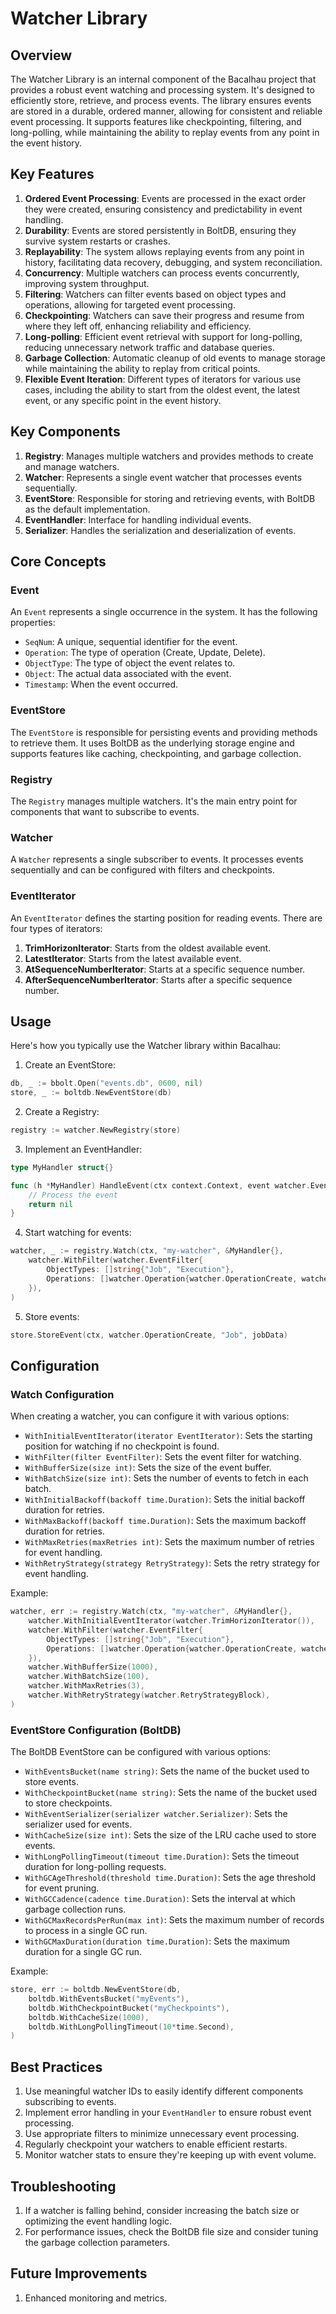 # Watcher Library

## Overview

The Watcher Library is an internal component of the Bacalhau project that provides a robust event watching and processing system. It's designed to efficiently store, retrieve, and process events. The library ensures events are stored in a durable, ordered manner, allowing for consistent and reliable event processing. It supports features like checkpointing, filtering, and long-polling, while maintaining the ability to replay events from any point in the event history.


## Key Features

1. **Ordered Event Processing**: Events are processed in the exact order they were created, ensuring consistency and predictability in event handling.
2. **Durability**: Events are stored persistently in BoltDB, ensuring they survive system restarts or crashes.
3. **Replayability**: The system allows replaying events from any point in history, facilitating data recovery, debugging, and system reconciliation.
4. **Concurrency**: Multiple watchers can process events concurrently, improving system throughput.
5. **Filtering**: Watchers can filter events based on object types and operations, allowing for targeted event processing.
6. **Checkpointing**: Watchers can save their progress and resume from where they left off, enhancing reliability and efficiency.
7. **Long-polling**: Efficient event retrieval with support for long-polling, reducing unnecessary network traffic and database queries.
8. **Garbage Collection**: Automatic cleanup of old events to manage storage while maintaining the ability to replay from critical points.
9. **Flexible Event Iteration**: Different types of iterators for various use cases, including the ability to start from the oldest event, the latest event, or any specific point in the event history.


## Key Components

1. **Registry**: Manages multiple watchers and provides methods to create and manage watchers.
2. **Watcher**: Represents a single event watcher that processes events sequentially.
3. **EventStore**: Responsible for storing and retrieving events, with BoltDB as the default implementation.
4. **EventHandler**: Interface for handling individual events.
5. **Serializer**: Handles the serialization and deserialization of events.

## Core Concepts

### Event

An `Event` represents a single occurrence in the system. It has the following properties:

- `SeqNum`: A unique, sequential identifier for the event.
- `Operation`: The type of operation (Create, Update, Delete).
- `ObjectType`: The type of object the event relates to.
- `Object`: The actual data associated with the event.
- `Timestamp`: When the event occurred.

### EventStore

The `EventStore` is responsible for persisting events and providing methods to retrieve them. It uses BoltDB as the underlying storage engine and supports features like caching, checkpointing, and garbage collection.

### Registry

The `Registry` manages multiple watchers. It's the main entry point for components that want to subscribe to events.

### Watcher

A `Watcher` represents a single subscriber to events. It processes events sequentially and can be configured with filters and checkpoints.

### EventIterator

An `EventIterator` defines the starting position for reading events. There are four types of iterators:

1. **TrimHorizonIterator**: Starts from the oldest available event.
2. **LatestIterator**: Starts from the latest available event.
3. **AtSequenceNumberIterator**: Starts at a specific sequence number.
4. **AfterSequenceNumberIterator**: Starts after a specific sequence number.

## Usage

Here's how you typically use the Watcher library within Bacalhau:

1. Create an EventStore:

```go
db, _ := bbolt.Open("events.db", 0600, nil)
store, _ := boltdb.NewEventStore(db)
```

2. Create a Registry:
```go
registry := watcher.NewRegistry(store)
```

3. Implement an EventHandler:
```go
type MyHandler struct{}

func (h *MyHandler) HandleEvent(ctx context.Context, event watcher.Event) error {
    // Process the event
    return nil
}
```


4. Start watching for events:
```go
watcher, _ := registry.Watch(ctx, "my-watcher", &MyHandler{}, 
    watcher.WithFilter(watcher.EventFilter{
        ObjectTypes: []string{"Job", "Execution"},
        Operations: []watcher.Operation{watcher.OperationCreate, watcher.OperationUpdate},
    }),
)
```

5. Store events:
```go
store.StoreEvent(ctx, watcher.OperationCreate, "Job", jobData)
```


## Configuration

### Watch Configuration

When creating a watcher, you can configure it with various options:

- `WithInitialEventIterator(iterator EventIterator)`: Sets the starting position for watching if no checkpoint is found.
- `WithFilter(filter EventFilter)`: Sets the event filter for watching.
- `WithBufferSize(size int)`: Sets the size of the event buffer.
- `WithBatchSize(size int)`: Sets the number of events to fetch in each batch.
- `WithInitialBackoff(backoff time.Duration)`: Sets the initial backoff duration for retries.
- `WithMaxBackoff(backoff time.Duration)`: Sets the maximum backoff duration for retries.
- `WithMaxRetries(maxRetries int)`: Sets the maximum number of retries for event handling.
- `WithRetryStrategy(strategy RetryStrategy)`: Sets the retry strategy for event handling.

Example:

```go
watcher, err := registry.Watch(ctx, "my-watcher", &MyHandler{},
    watcher.WithInitialEventIterator(watcher.TrimHorizonIterator()),
    watcher.WithFilter(watcher.EventFilter{
        ObjectTypes: []string{"Job", "Execution"},
        Operations: []watcher.Operation{watcher.OperationCreate, watcher.OperationUpdate},
    }),
    watcher.WithBufferSize(1000),
    watcher.WithBatchSize(100),
    watcher.WithMaxRetries(3),
    watcher.WithRetryStrategy(watcher.RetryStrategyBlock),
)
```

### EventStore Configuration (BoltDB)

The BoltDB EventStore can be configured with various options:

- `WithEventsBucket(name string)`: Sets the name of the bucket used to store events.
- `WithCheckpointBucket(name string)`: Sets the name of the bucket used to store checkpoints.
- `WithEventSerializer(serializer watcher.Serializer)`: Sets the serializer used for events.
- `WithCacheSize(size int)`: Sets the size of the LRU cache used to store events.
- `WithLongPollingTimeout(timeout time.Duration)`: Sets the timeout duration for long-polling requests.
- `WithGCAgeThreshold(threshold time.Duration)`: Sets the age threshold for event pruning.
- `WithGCCadence(cadence time.Duration)`: Sets the interval at which garbage collection runs.
- `WithGCMaxRecordsPerRun(max int)`: Sets the maximum number of records to process in a single GC run.
- `WithGCMaxDuration(duration time.Duration)`: Sets the maximum duration for a single GC run.

Example:

```go
store, err := boltdb.NewEventStore(db,
    boltdb.WithEventsBucket("myEvents"),
    boltdb.WithCheckpointBucket("myCheckpoints"),
    boltdb.WithCacheSize(1000),
    boltdb.WithLongPollingTimeout(10*time.Second),
)
```


## Best Practices

1. Use meaningful watcher IDs to easily identify different components subscribing to events.
2. Implement error handling in your `EventHandler` to ensure robust event processing.
3. Use appropriate filters to minimize unnecessary event processing.
4. Regularly checkpoint your watchers to enable efficient restarts.
5. Monitor watcher stats to ensure they're keeping up with event volume.

## Troubleshooting

1. If a watcher is falling behind, consider increasing the batch size or optimizing the event handling logic.
2. For performance issues, check the BoltDB file size and consider tuning the garbage collection parameters.


## Future Improvements
1. Enhanced monitoring and metrics.